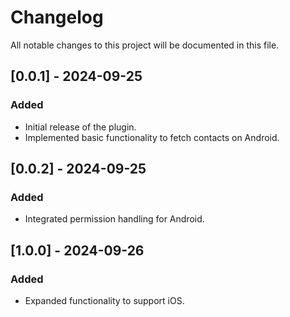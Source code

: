 # Changelog

All notable changes to this project will be documented in this file.

## [0.0.1] - 2024-09-25
### Added
- Initial release of the plugin.
- Implemented basic functionality to fetch contacts on Android.

## [0.0.2] - 2024-09-25
### Added
- Integrated permission handling for Android.

## [1.0.0] - 2024-09-26
### Added
- Expanded functionality to support iOS.
